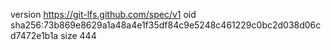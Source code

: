 version https://git-lfs.github.com/spec/v1
oid sha256:73b869e8629a1a48a4e1f35df84c9e5248c461229c0bc2d038d06cd7472e1b1a
size 444
